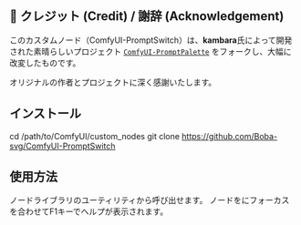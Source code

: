 ## 🌟 クレジット (Credit) / 謝辞 (Acknowledgement)

このカスタムノード（ComfyUI-PromptSwitch）は、**kambara**氏によって開発された素晴らしいプロジェクト [`ComfyUI-PromptPalette`](https://github.com/kambara/ComfyUI-PromptPalette) をフォークし、大幅に改変したものです。

オリジナルの作者とプロジェクトに深く感謝いたします。

## インストール

cd /path/to/ComfyUI/custom_nodes
git clone https://github.com/Boba-svg/ComfyUI-PromptSwitch

## 使用方法

ノードライブラリのユーティリティから呼び出せます。
ノードをにフォーカスを合わせてF1キーでヘルプが表示されます。

